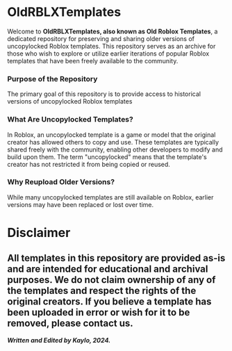 # OldRBLXTemplates
Welcome to **OldRBLXTemplates, also known as Old Roblox Templates**, a dedicated repository for preserving and sharing older versions of uncopylocked Roblox templates. This repository serves as an archive for those who wish to explore or utilize earlier iterations of popular Roblox templates that have been freely available to the community.

### Purpose of the Repository
The primary goal of this repository is to provide access to historical versions of uncopylocked Roblox templates

### What Are Uncopylocked Templates?
In Roblox, an uncopylocked template is a game or model that the original creator has allowed others to copy and use. These templates are typically shared freely with the community, enabling other developers to modify and build upon them. The term "uncopylocked" means that the template's creator has not restricted it from being copied or reused.

### Why Reupload Older Versions?
While many uncopylocked templates are still available on Roblox, earlier versions may have been replaced or lost over time.

# Disclaimer
All templates in this repository are provided as-is and are intended for educational and archival purposes. We do not claim ownership of any of the templates and respect the rights of the original creators. If you believe a template has been uploaded in error or wish for it to be removed, please contact us.
-
***Written and Edited by Kaylo, 2024.***
